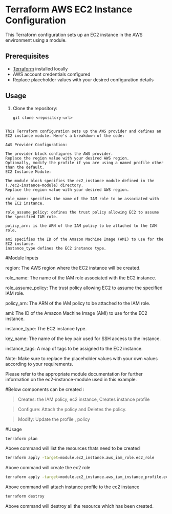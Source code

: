 # Terraform AWS EC2 Instance Configuration

This Terraform configuration sets up an EC2 instance in the AWS environment using a module.

## Prerequisites

- [Terraform](https://www.terraform.io/downloads.html) installed locally
- AWS account credentials configured
- Replace placeholder values with your desired configuration details

## Usage

1. Clone the repository:

   ```shell
   git clone <repository-url>
   ```

```shell

This Terraform configuration sets up the AWS provider and defines an EC2 instance module. Here's a breakdown of the code:

AWS Provider Configuration:

The provider block configures the AWS provider.
Replace the region value with your desired AWS region.
Optionally, modify the profile if you are using a named profile other than the default.
EC2 Instance Module:

The module block specifies the ec2_instance module defined in the (./ec2-instance-module) directory.
Replace the region value with your desired AWS region.

role_name: specifies the name of the IAM role to be associated with the EC2 instance.

role_assume_policy: defines the trust policy allowing EC2 to assume the specified IAM role.

policy_arn: is the ARN of the IAM policy to be attached to the IAM role.

ami specifies the ID of the Amazon Machine Image (AMI) to use for the EC2 instance.
instance_type defines the EC2 instance type. 
```

#Module Inputs

region: The AWS region where the EC2 instance will be created.

role_name: The name of the IAM role associated with the EC2 instance.

role_assume_policy: The trust policy allowing EC2 to assume the specified IAM role.

policy_arn: The ARN of the IAM policy to be attached to the IAM role.

ami: The ID of the Amazon Machine Image (AMI) to use for the EC2 instance.

instance_type: The EC2 instance type.

key_name: The name of the key pair used for SSH access to the instance.

instance_tags: A map of tags to be assigned to the EC2 instance.


Note: Make sure to replace the placeholder values with your own values according to your requirements.

Please refer to the appropriate module documentation for further information on the ec2-instance-module used in this example. 

#Below components can be created :

 >Creates: the IAM policy, ec2 instance, Creates instance profile
 
 >Configure: Attach the policy and Deletes the policy.
 
 >Modify: Update the profile , policy


#Usage

```bash
terraform plan
```

Above command will list the resources thats need to be created


```bash
terraform apply -target=module.ec2_instance.aws_iam_role.ec2_role
```

Above command will create the ec2 role 


```bash
terraform apply -target=module.ec2_instance.aws_iam_instance_profile.ec2_instance_profile
```

Above command will attach instance profile to the ec2 instance

```bash
terraform destroy
```

Above command will destroy all the resource which has been created.
